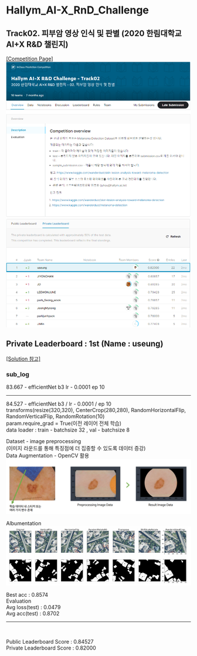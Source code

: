 # Hallym_AI-X_RnD_Challenge
## Track02. 피부암 영상 인식 및 판별 (2020 한림대학교 AI+X R&amp;D 챌린지)


[\[Competition Page\]](https://www.kaggle.com/c/hallym-2020-2-aicomp02)<br>
![img1](./img1.PNG)
![img2](./img2.PNG)

## Private Leaderboard : 1st (Name : useung)

[\[Solution 참고\]](./solution_track02_report.pdf)<br>

### sub_log
83.667 - efficientNet b3  lr - 0.0001 ep 10

*************************************************************************************************************************
84.527 - efficientNet b3 / lr - 0.0001 / ep 10 <br> 
transforms(resize(320,320), CenterCrop(280,280), RandomHorizontalFlip, RandomVerticalFlip, RandomRotation(10) <br>
param.require_grad = True(이전 레이어 전체 학습) <br>
data loader : train - batchsize 32 , val - batchsize 8 <br>

Dataset - image preprocessing
<br>(이미지 라운드를 통해 특징점에 더 집중할 수 있도록 데이터 증강)
<br>Data Augmentation - OpenCV 활용
![img3](./img3.PNG)<br>

Albumentation
![img4](./img4.PNG)<br>



Best acc : 0.8574<br>
Evaluation<br>
Avg loss(test) : 0.0479<br>
Avg acc(test) : 0.8702<br>

*************************************************************************************************************************
<br>

Public Leaderboard Score : 0.84527<br>
Private Leaderboard Score : 0.82000